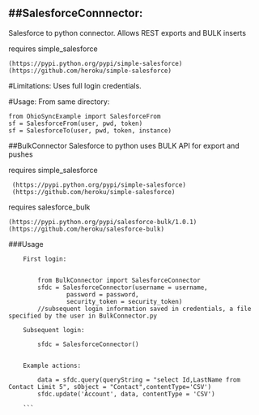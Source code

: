 ##SalesforceConnnector:
---------------------------
Salesforce to python connector. Allows REST exports and BULK inserts

requires simple_salesforce 
  ```
  (https://pypi.python.org/pypi/simple-salesforce)
  (https://github.com/heroku/simple-salesforce)
  ```

#Limitations:
  Uses full login credentials. 
  
#Usage:
  From same directory: 
  ```
  from OhioSyncExample import SalesforceFrom
  sf = SalesforceFrom(user, pwd, token)
  sf = SalesforceTo(user, pwd, token, instance)
  ```


##BulkConnector
Salesforce to python uses BULK API for export and pushes

requires simple_salesforce
  ```
   (https://pypi.python.org/pypi/simple-salesforce)
   (https://github.com/heroku/simple-salesforce)
   ```
requires salesforce_bulk
   ```
  (https://pypi.python.org/pypi/salesforce-bulk/1.0.1)
  (https://github.com/heroku/salesforce-bulk)
   ```
###Usage

```
    First login:
    
    	
        from BulkConnector import SalesforceConnector
        sfdc = SalesforceConnector(username = username, 
                password = password, 
                security_token = security_token)
        //subsequent login information saved in credentials, a file specified by the user in BulkConnector.py
        
    Subsequent login:
    	
        sfdc = SalesforceConnector()
        

    Example actions:
        
        data = sfdc.query(queryString = "select Id,LastName from Contact Limit 5", sObject = "Contact",contentType='CSV')
        sfdc.update('Account', data, contentType = 'CSV')
        
    ```
